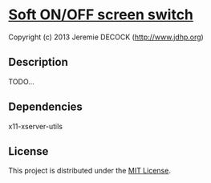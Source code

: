 # [Soft ON/OFF screen switch](http://www.jdhp.org/projects_en.html)

Copyright (c) 2013 Jeremie DECOCK (http://www.jdhp.org)

## Description

TODO...

## Dependencies

x11-xserver-utils

## License

This project is distributed under the [MIT License](http://opensource.org/licenses/MIT).
